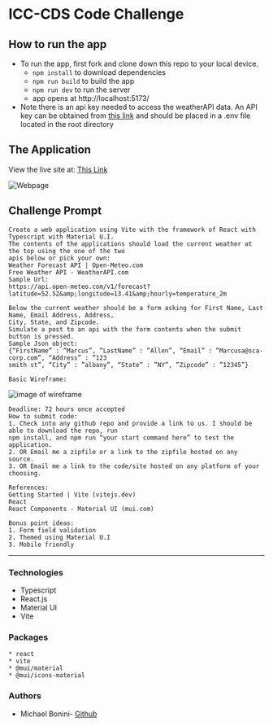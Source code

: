 # ICC-CDS Code Challenge

## How to run the app  

* To run the app, first fork and clone down this repo to your local device. 
  * `npm install` to download dependencies 
  * `npm run build` to build the app 
  * `npm run dev` to run the server
  * app opens at http://localhost:5173/
* Note there is an api key needed to access the weatherAPI data.  An API key can be obtained from [this link](https://www.weatherapi.com) and should be placed in a .env file located in the root directory

## The Application

View the live site at: [This Link](https://icc-app.vercel.app/)

<img src="https://user-images.githubusercontent.com/16493270/229236795-f9c7dc72-0148-40c4-a8fb-357a628a0eb3.png" alt="Webpage">

## Challenge Prompt

```
Create a web application using Vite with the framework of React with Typescript with Material U.I.
The contents of the applications should load the current weather at the top using the one of the two
apis below or pick your own:
Weather Forecast API | Open-Meteo.com
Free Weather API - WeatherAPI.com
Sample Url:
https://api.open-meteo.com/v1/forecast?latitude=52.52&amp;longitude=13.41&amp;hourly=temperature_2m

Below the current weather should be a form asking for First Name, Last Name, Email Address, Address,
City, State, and Zipcode.
Simulate a post to an api with the form contents when the submit button is pressed.
Sample Json object:
{“FirstName” : ”Marcus”, ”LastName” : ”Allen”, “Email” : ”Marcusa@sca-corp.com”, “Address” : ”123
smith st”, “City” : ”albany”, “State” : ”NY”, ”Zipcode” : ”12345”}

Basic Wireframe:
```
<img src="https://user-images.githubusercontent.com/16493270/229221709-3c59849c-bd35-477c-bdd5-ff0cdc98d912.png" alt="image of wireframe">

```
Deadline: 72 hours once accepted
How to submit code:
1. Check into any github repo and provide a link to us. I should be able to download the repo, run
npm install, and npm run “your start command here” to test the application.
2. OR Email me a zipfile or a link to the zipfile hosted on any source.
3. OR Email me a link to the code/site hosted on any platform of your choosing.

References:
Getting Started | Vite (vitejs.dev)
React
React Components - Material UI (mui.com)

Bonus point ideas:
1. Form field validation
2. Themed using Material U.I
3. Mobile friendly
```

---
   
### Technologies 
* Typescript
* React.js
* Material UI
* Vite

### Packages 
```
* react
* vite
* @mui/material
* @mui/icons-material
```

### Authors
* Michael Bonini- [Github](https://github.com/mkbonini)
